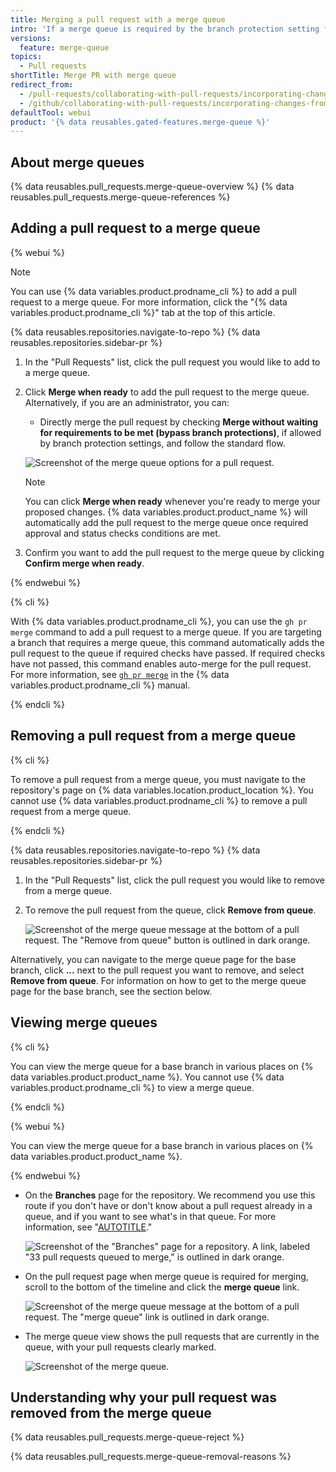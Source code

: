 ```yaml
---
title: Merging a pull request with a merge queue
intro: 'If a merge queue is required by the branch protection setting for the branch, you can add your pull requests to a merge queue and {% data variables.product.product_name %} will merge the pull requests for you once all required checks have passed.'
versions:
  feature: merge-queue
topics:
  - Pull requests
shortTitle: Merge PR with merge queue
redirect_from:
  - /pull-requests/collaborating-with-pull-requests/incorporating-changes-from-a-pull-request/adding-a-pull-request-to-the-merge-queue
  - /github/collaborating-with-pull-requests/incorporating-changes-from-a-pull-request/adding-a-pull-request-to-the-merge-queue
defaultTool: webui
product: '{% data reusables.gated-features.merge-queue %}'
---
```


## About merge queues

{% data reusables.pull_requests.merge-queue-overview %}
{% data reusables.pull_requests.merge-queue-references %}

## Adding a pull request to a merge queue

{% webui %}

> [!NOTE]
> You can use {% data variables.product.prodname_cli %} to add a pull request to a merge queue. For more information, click the "{% data variables.product.prodname_cli %}" tab at the top of this article.

{% data reusables.repositories.navigate-to-repo %}
{% data reusables.repositories.sidebar-pr %}

1. In the "Pull Requests" list, click the pull request you would like to add to a merge queue.

1. Click **Merge when ready** to add the pull request to the merge queue. Alternatively, if you are an administrator, you can:

   * Directly merge the pull request by checking **Merge without waiting for requirements to be met (bypass branch protections)**, if allowed by branch protection settings, and follow the standard flow.

   ![Screenshot of the merge queue options for a pull request.](/assets/images/help/pull_requests/merge-queue-options.png)

   > [!NOTE]
   > You can click  **Merge when ready** whenever you're ready to merge your proposed changes. {% data variables.product.product_name %} will automatically add the pull request to the merge queue once required approval and status checks conditions are met.

1. Confirm you want to add the pull request to the merge queue by clicking  **Confirm merge when ready**.

{% endwebui %}

{% cli %}

With {% data variables.product.prodname_cli %}, you can use the `gh pr merge` command to add a pull request to a merge queue. If you are targeting a branch that requires a merge queue, this command automatically adds the pull request to the queue if required checks have passed. If required checks have not passed, this command enables auto-merge for the pull request. For more information, see [`gh pr merge`](https://cli.github.com/manual/gh_pr_merge) in the {% data variables.product.prodname_cli %} manual.

{% endcli %}

## Removing a pull request from a merge queue

{% cli %}

To remove a pull request from a merge queue, you must navigate to the repository's page on {% data variables.location.product_location %}. You cannot use {% data variables.product.prodname_cli %} to remove a pull request from a merge queue.

{% endcli %}

{% data reusables.repositories.navigate-to-repo %}
{% data reusables.repositories.sidebar-pr %}

1. In the "Pull Requests" list, click the pull request you would like to remove from a merge queue.

1. To remove the pull request from the queue, click **Remove from queue**.

   ![Screenshot of the merge queue message at the bottom of a pull request. The "Remove from queue" button is outlined in dark orange.](/assets/images/help/pull_requests/remove-from-queue-button.png)

Alternatively, you can navigate to the merge queue page for the base branch, click **...** next to the pull request you want to remove, and select **Remove from queue**. For information on how to get to the merge queue page for the base branch, see the section below.

## Viewing merge queues

{% cli %}

You can view the merge queue for a base branch in various places on {% data variables.product.product_name %}. You cannot use {% data variables.product.prodname_cli %} to view a merge queue.

{% endcli %}

{% webui %}

You can view the merge queue for a base branch in various places on {% data variables.product.product_name %}.

{% endwebui %}

* On the **Branches** page for the repository. We recommend you use this route if you don't have or don't know about a pull request already in a queue, and if you want to see what's in that queue. For more information, see "[AUTOTITLE](/repositories/configuring-branches-and-merges-in-your-repository/managing-branches-in-your-repository/viewing-branches-in-your-repository)."

  ![Screenshot of the "Branches" page for a repository. A link, labeled "33 pull requests queued to merge," is outlined in dark orange.](/assets/images/help/pull_requests/merge-queue-branches-page.png)

* On the pull request page when merge queue is required for merging, scroll to the bottom of the timeline and click the **merge queue** link.

  ![Screenshot of the merge queue message at the bottom of a pull request. The "merge queue" link is outlined in dark orange.](/assets/images/help/pull_requests/merge-queue-link.png)

* The merge queue view shows the pull requests that are currently in the queue, with your pull requests clearly marked.

  ![Screenshot of the merge queue.](/assets/images/help/pull_requests/merge-queue-view.png)

## Understanding why your pull request was removed from the merge queue

{% data reusables.pull_requests.merge-queue-reject %}

{% data reusables.pull_requests.merge-queue-removal-reasons %}
